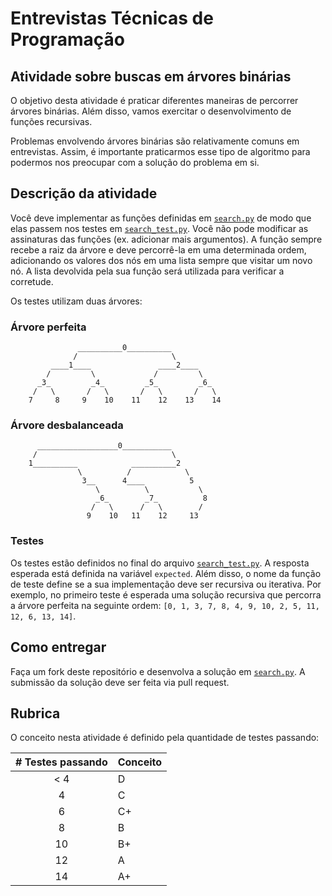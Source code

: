 # Entrevistas Técnicas de Programação

## Atividade sobre buscas em árvores binárias

O objetivo desta atividade é praticar diferentes maneiras de percorrer árvores
binárias. Além disso, vamos exercitar o desenvolvimento de funções recursivas.

Problemas envolvendo árvores binárias são relativamente comuns em entrevistas.
Assim, é importante praticarmos esse tipo de algoritmo para podermos nos preocupar
com a solução do problema em si.

## Descrição da atividade

Você deve implementar as funções definidas em [`search.py`](search.py) de modo
que elas passem nos testes em [`search_test.py`](search_test.py). Você não pode
modificar as assinaturas das funções (ex. adicionar mais argumentos). A função
sempre recebe a raiz da árvore e deve percorrê-la em uma determinada ordem, adicionando
os valores dos nós em uma lista sempre que visitar um novo nó. A lista devolvida
pela sua função será utilizada para verificar a corretude.

Os testes utilizam duas árvores:

### Árvore perfeita

```
               __________0__________
              /                     \
         ____1____               ____2____
        /         \             /         \
      _3_         _4_         _5_         _6_
     /   \       /   \       /   \       /   \
    7     8     9    10    11    12    13    14
```

### Árvore desbalanceada

```
      __________________0___________
     /                              \
    1__________            __________2
               \          /            \
                3__      4____          5
                   \          \           \
                   _6_        _7_          8
                  /   \      /   \        /
                 9    10   11    12     13
```

### Testes

Os testes estão definidos no final do arquivo [`search_test.py`](search_test.py).
A resposta esperada está definida na variável `expected`. Além disso, o nome da
função de teste define se a sua implementação deve ser recursiva ou iterativa.
Por exemplo, no primeiro teste é esperada uma solução recursiva que percorra a
árvore perfeita na seguinte ordem: `[0, 1, 3, 7, 8, 4, 9, 10, 2, 5, 11, 12, 6, 13, 14]`.

## Como entregar

Faça um fork deste repositório e desenvolva a solução em [`search.py`](search.py).
A submissão da solução deve ser feita via pull request.

## Rubrica

O conceito nesta atividade é definido pela quantidade de testes passando:

| # Testes passando | Conceito |
| :---------------: | :------- |
|       < 4         |    D     |
|         4         |    C     |
|         6         |    C+    |
|         8         |    B     |
|         10        |    B+    |
|         12        |    A     |
|         14        |    A+    |
